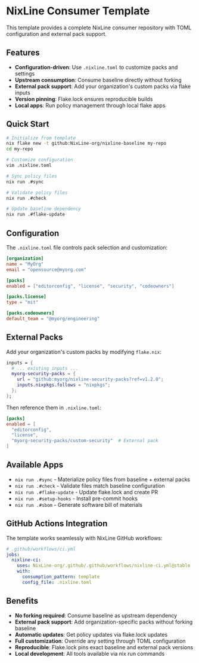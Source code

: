 # NixLine Consumer Template

This template provides a complete NixLine consumer repository with TOML configuration and external pack support.

## Features

- **Configuration-driven**: Use `.nixline.toml` to customize packs and settings
- **Upstream consumption**: Consume baseline directly without forking
- **External pack support**: Add your organization's custom packs via flake inputs
- **Version pinning**: Flake.lock ensures reproducible builds
- **Local apps**: Run policy management through local flake apps

## Quick Start

```bash
# Initialize from template
nix flake new -t github:NixLine-org/nixline-baseline my-repo
cd my-repo

# Customize configuration
vim .nixline.toml

# Sync policy files
nix run .#sync

# Validate policy files
nix run .#check

# Update baseline dependency
nix run .#flake-update
```

## Configuration

The `.nixline.toml` file controls pack selection and customization:

```toml
[organization]
name = "MyOrg"
email = "opensource@myorg.com"

[packs]
enabled = ["editorconfig", "license", "security", "codeowners"]

[packs.license]
type = "mit"

[packs.codeowners]
default_team = "@myorg/engineering"
```

## External Packs

Add your organization's custom packs by modifying `flake.nix`:

```nix
inputs = {
  # ... existing inputs ...
  myorg-security-packs = {
    url = "github:myorg/nixline-security-packs?ref=v1.2.0";
    inputs.nixpkgs.follows = "nixpkgs";
  };
};
```

Then reference them in `.nixline.toml`:

```toml
[packs]
enabled = [
  "editorconfig",
  "license",
  "myorg-security-packs/custom-security"  # External pack
]
```

## Available Apps

- `nix run .#sync` - Materialize policy files from baseline + external packs
- `nix run .#check` - Validate files match baseline configuration
- `nix run .#flake-update` - Update flake.lock and create PR
- `nix run .#setup-hooks` - Install pre-commit hooks
- `nix run .#sbom` - Generate software bill of materials

## GitHub Actions Integration

The template works seamlessly with NixLine GitHub workflows:

```yaml
# .github/workflows/ci.yml
jobs:
  nixline-ci:
    uses: NixLine-org/.github/.github/workflows/nixline-ci.yml@stable
    with:
      consumption_pattern: template
      config_file: .nixline.toml
```

## Benefits

- **No forking required**: Consume baseline as upstream dependency
- **External pack support**: Add organization-specific packs without forking baseline
- **Automatic updates**: Get policy updates via flake.lock updates
- **Full customization**: Override any setting through TOML configuration
- **Reproducible**: Flake.lock pins exact baseline and external pack versions
- **Local development**: All tools available via nix run commands